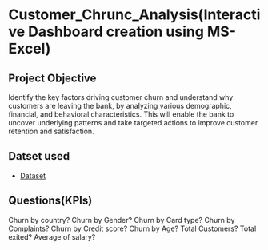 # Customer_Chrunc_Analysis(Interactive Dashboard creation using MS-Excel)

## Project Objective

Identify the key factors driving customer churn and understand why customers are leaving the bank, by analyzing various demographic, financial, and behavioral characteristics. This will enable the bank to uncover underlying patterns and take targeted actions to improve customer retention and satisfaction.
## Datset used
- <a href="https://github.com/SrinithaKundur/Data-Analytics/blob/main/Customer-Churn-Records.xlsx">Dataset</a>

## Questions(KPIs)

Churn by country?
Churn by Gender?
Churn by Card type?
Churn by Complaints?
Churn by Credit score?
Churn by Age?
Total Customers?
Total exited?
Average of salary?
